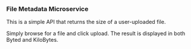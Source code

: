 ### File Metadata Microservice 

This is a simple API that returns the size of a user-uploaded file.

Simply browse for a file and click upload. The result is displayed in both Byted and KiloBytes.